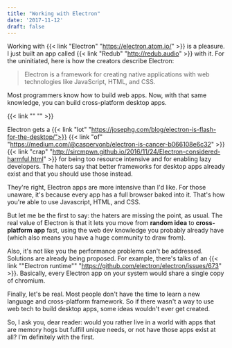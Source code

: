 ```yaml
---
title: "Working with Electron"
date: '2017-11-12'
draft: false
---
```


Working with {{< link "Electron" "https://electron.atom.io/" >}} is a pleasure. I just built an
app called {{< link "Redub" "http://redub.audio" >}} with it. For the uninitiated, here is how the
creators describe Electron:

> Electron is a framework for creating native applications with web technologies like JavaScript,
  HTML, and CSS.

Most programmers know how to build web apps. Now, with that same knowledge, you can build
cross-platform desktop apps.

{{< link "" "" >}}

Electron gets a
{{< link "lot" "https://josephg.com/blog/electron-is-flash-for-the-desktop/">}}
{{< link "of" "https://medium.com/@caspervonb/electron-is-cancer-b066108e6c32" >}}
{{< link "crap" "http://sircmpwn.github.io/2016/11/24/Electron-considered-harmful.html" >}}
for being too resource intensive and for enabling lazy developers. The haters say that better
frameworks for desktop apps already exist and that you should use those instead.

They're right, Electron apps are more intensive than I'd like. For those unaware, it's because
every app has a full browser baked into it. That's how you're able to use Javascript, HTML, and CSS.

But let me be the first to say: the haters are missing the point, as usual. The real value of
Electron is that it lets you move from **random idea** to **cross-platform app** fast, using the
web dev knowledge you probably already have (which also means you have a huge community to draw
from).

Also, it's not like you the performance problems can't be addressed. Solutions are already being
proposed. For example, there's talks of an {{< link "\"Electron runtime\"" "https://github.com/electron/electron/issues/673" >}}.
Basically, every Electron app on your system would share a single copy of chromium.

Finally, let's be real. Most people don't have the time to learn a new language and cross-platform
framework. So if there wasn't a way to use web tech to build desktop apps, some ideas wouldn't ever
get created.

So, I ask you, dear reader: would you rather live in a world with apps that are memory hogs but
fulfill unique needs, or not have those apps exist at all? I'm definitely with the first.
